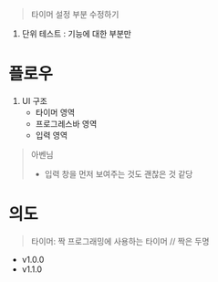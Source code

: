 > 타이머 설정 부분 수정하기


1. 단위 테스트 : 기능에 대한 부분만



# 플로우
1. UI 구조
   - 타이머 영역
   - 프로그레스바 영역
   - 입력 영역


> 아벤님
> - 입력 창을 먼저 보여주는 것도 괜찮은 것 같당

# 의도
> 타이머: 짝 프로그래밍에 사용하는 타이머 // 짝은 두명
- v1.0.0
- v1.1.0


